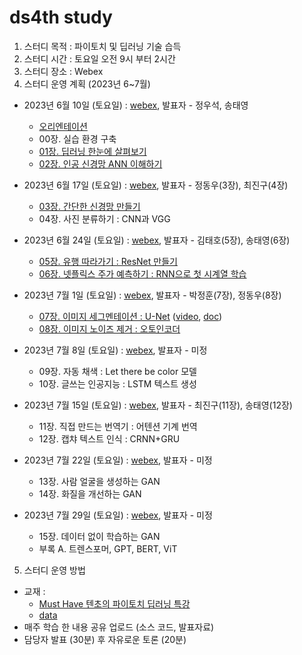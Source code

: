 # ds4th study
1) 스터디 목적 : 파이토치 및 딥러닝 기술 습득
2) 스터디 시간 : 토요일 오전 9시 부터 2시간
3) 스터디 장소 : Webex
4) 스터디 운영 계획 (2023년 6~7월)

- 2023년 6월 10일 (토요일) : [webex](https://lgehq.webex.com/lgehq/e.php?MTID=mbf1a423f021478380e0158b56c831abe	), 발표자 - 정우석, 송태영
  - [오리엔테이션](https://github.com/restful3/ds4th_study/blob/main/doc/%ED%85%90%EC%B4%88%EC%9D%98%20%ED%8C%8C%EC%9D%B4%ED%86%A0%EC%B9%98%20%EB%94%A5%EB%9F%AC%EB%8B%9D%20%ED%8A%B9%EA%B0%95/%EC%98%A4%EB%A6%AC%EC%97%94%ED%85%8C%EC%9D%B4%EC%85%98.pdf)
  - 00장. 실습 환경 구축 
  - [01장. 딥러닝 한눈에 살펴보기](https://github.com/restful3/ds4th_study/blob/main/doc/%ED%85%90%EC%B4%88%EC%9D%98%20%ED%8C%8C%EC%9D%B4%ED%86%A0%EC%B9%98%20%EB%94%A5%EB%9F%AC%EB%8B%9D%20%ED%8A%B9%EA%B0%95/%EC%98%A4%EB%A6%AC%EC%97%94%ED%85%8C%EC%9D%B4%EC%85%98.pdf)
  - [02장. 인공 신경망 ANN 이해하기](https://github.com/restful3/ds4th_study/blob/main/doc/%ED%85%90%EC%B4%88%EC%9D%98%20%ED%8C%8C%EC%9D%B4%ED%86%A0%EC%B9%98%20%EB%94%A5%EB%9F%AC%EB%8B%9D%20%ED%8A%B9%EA%B0%95/%EC%98%A4%EB%A6%AC%EC%97%94%ED%85%8C%EC%9D%B4%EC%85%98.pdf)
  
- 2023년 6월 17일 (토요일) : [webex](https://lgehq.webex.com/lgehq/e.php?MTID=m5d8f65cced19f9230ecc5c65facb7199), 발표자 - 정동우(3장), 최진구(4장)
  - [03장. 간단한 신경망 만들기](https://github.com/restful3/ds4th_study/blob/main/source/%ED%85%90%EC%B4%88%EC%9D%98%20%ED%8C%8C%EC%9D%B4%ED%86%A0%EC%B9%98%20%EB%94%A5%EB%9F%AC%EB%8B%9D%20%ED%8A%B9%EA%B0%95/03_%EA%B0%84%EB%8B%A8%ED%95%9C_%EC%8B%A0%EA%B2%BD%EB%A7%9D_%EB%A7%8C%EB%93%A4%EA%B8%B0_dongwoo.ipynb)
  - 04장. 사진 분류하기 : CNN과 VGG   
  
- 2023년 6월 24일 (토요일) : [webex](https://lgehq.webex.com/lgehq/e.php?MTID=ma5191fe900bde91343d33cd259c6b5cc	), 발표자 - 김태호(5장), 송태영(6장)
  - [05장. 유행 따라가기 : ResNet 만들기](https://github.com/restful3/ds4th_study/blob/main/source/%ED%85%90%EC%B4%88%EC%9D%98%20%ED%8C%8C%EC%9D%B4%ED%86%A0%EC%B9%98%20%EB%94%A5%EB%9F%AC%EB%8B%9D%20%ED%8A%B9%EA%B0%95/05_ResNet_%EC%84%A4%EB%AA%85%EC%9E%90%EB%A3%8C_Teo.ipynb)
  - [06장. 넷플릭스 주가 예측하기 : RNN으로 첫 시계열 학습](https://github.com/restful3/ds4th_study/blob/main/source/%ED%85%90%EC%B4%88%EC%9D%98%20%ED%8C%8C%EC%9D%B4%ED%86%A0%EC%B9%98%20%EB%94%A5%EB%9F%AC%EB%8B%9D%20%ED%8A%B9%EA%B0%95/06_%EB%84%B7%ED%94%8C%EB%A6%AD%EC%8A%A4_%EC%A3%BC%EA%B0%80_%EC%98%88%EC%B8%A1_RNN_Song.ipynb)
  
- 2023년 7월 1일 (토요일) : [webex](https://lgehq.webex.com/lgehq/e.php?MTID=m4f70b78c00d3051e821965abe42f0ecb), 발표자 - 박정훈(7장), 정동우(8장)
  - [07장. 이미지 세그멘테이션 : U-Net](https://github.com/restful3/ds4th_study/blob/main/source/%ED%85%90%EC%B4%88%EC%9D%98%20%ED%8C%8C%EC%9D%B4%ED%86%A0%EC%B9%98%20%EB%94%A5%EB%9F%AC%EB%8B%9D%20%ED%8A%B9%EA%B0%95/07_%EC%9D%B4%EB%AF%B8%EC%A7%80_%EC%84%B8%EA%B7%B8%EB%A9%98%ED%85%8C%EC%9D%B4%EC%85%98_U-Net_%EB%B0%95%EC%A0%95%ED%9B%88.ipynb) ([video](https://www.youtube.com/watch?v=nCL7Y58jzH8), [doc](https://github.com/restful3/ds4th_study/blob/main/doc/%ED%85%90%EC%B4%88%EC%9D%98%20%ED%8C%8C%EC%9D%B4%ED%86%A0%EC%B9%98%20%EB%94%A5%EB%9F%AC%EB%8B%9D%20%ED%8A%B9%EA%B0%95/07_%EC%9D%B4%EB%AF%B8%EC%A7%80_%EC%84%B8%EA%B7%B8%EB%A9%98%ED%85%8C%EC%9D%B4%EC%85%98_U-Net_%EB%B0%95%EC%A0%95%ED%9B%88.pdf))
  - [08장. 이미지 노이즈 제거 : 오토인코더](https://github.com/restful3/ds4th_study/blob/main/source/%ED%85%90%EC%B4%88%EC%9D%98%20%ED%8C%8C%EC%9D%B4%ED%86%A0%EC%B9%98%20%EB%94%A5%EB%9F%AC%EB%8B%9D%20%ED%8A%B9%EA%B0%95/08_%EC%9D%B4%EB%AF%B8%EC%A7%80_%EB%85%B8%EC%9D%B4%EC%A6%88_%EC%A0%9C%EA%B1%B0_%EC%98%A4%ED%84%B0%EC%9D%B8%EC%BD%94%EB%8D%94_dongwoo.ipynb)
  
- 2023년 7월 8일 (토요일) : [webex](https://lgehq.webex.com/lgehq/e.php?MTID=mc706b5630990018907509fe51f508242	), 발표자 - 미정
  - 09장. 자동 채색 : Let there be color 모델
  - 10장. 글쓰는 인공지능 : LSTM 텍스트 생성
 
- 2023년 7월 15일 (토요일) : [webex](https://lgehq.webex.com/lgehq/e.php?MTID=m41cd4fb99efa50819d1c0661cf64e402	), 발표자 - 최진구(11장), 송태영(12장)
  - 11장. 직접 만드는 번역기 : 어텐션 기계 번역
  - 12장. 캡챠 텍스트 인식 : CRNN+GRU
 
- 2023년 7월 22일 (토요일) : [webex](https://lgehq.webex.com/lgehq/e.php?MTID=m31953a236e70e9f5586722e09581e3bf	), 발표자 - 미정
  - 13장. 사람 얼굴을 생성하는 GAN
  - 14장. 화질을 개선하는 GAN
  
- 2023년 7월 29일 (토요일) : [webex](https://lgehq.webex.com/lgehq/e.php?MTID=m677e798510916101f367b4c4be820c84	), 발표자 - 미정
  - 15장. 데이터 없이 학습하는 GAN  
  - 부록 A. 트렌스포머, GPT, BERT, ViT

5) 스터디 운영 방법
- 교재 : 
  - [Must Have 텐초의 파이토치 딥러닝 특강](https://www.millie.co.kr/v3/bookDetail/179572834?referrer=searchResult)
  - [data](https://drive.google.com/drive/u/0/folders/1_XuoiGdAoueqwYcaJtt5NhJEFGHJKtvG)
- 매주 학습 한 내용 공유 업로드 (소스 코드, 발표자료)
- 담당자 발표 (30분) 후 자유로운 토론 (20분)
